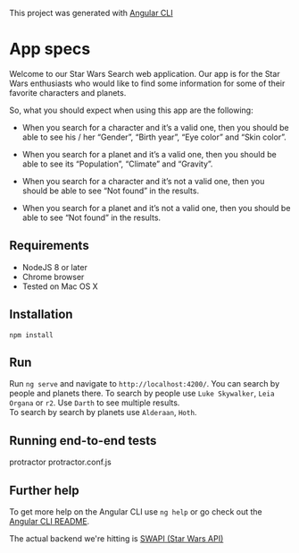 

This project was generated with [Angular CLI](https://github.com/angular/angular-cli)

# App specs

Welcome to our Star Wars Search web application. Our app is for the Star Wars enthusiasts who would like to find some information for some of 
their favorite characters and planets.

So, what you should expect when using this app are the following:

-	When you search for a character and it’s a valid one, then you should be able to see his / her “Gender”, “Birth year”, “Eye color” and “Skin color”.
-	When you search for a planet and it’s a valid one, then you should be able to see its “Population”, “Climate” and “Gravity”.

-	When you search for a character and it’s not a valid one, then you should be able to see “Not found” in the results.
-	When you search for a planet and it’s not a valid one, then you should be able to see “Not found” in the results.


## Requirements
- NodeJS 8 or later
- Chrome browser
- Tested on Mac OS X

## Installation

```
npm install 
```

## Run

Run `ng serve` and navigate to `http://localhost:4200/`. 
You can search by people and planets there.
To search by people use `Luke Skywalker`, `Leia Organa` or `r2`. Use `Darth` to see multiple results.  
To search by search by planets use `Alderaan`, `Hoth`.


## Running end-to-end tests
protractor protractor.conf.js


## Further help

To get more help on the Angular CLI use `ng help` or go check out the [Angular CLI README](https://github.com/angular/angular-cli/blob/master/README.md).

The actual backend we're hitting is [SWAPI (Star Wars API)](https://swapi.dev/documentation)
